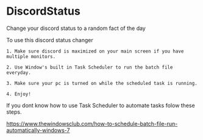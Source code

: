 # DiscordStatus
Change your discord status to a random fact of the day

To use this discord status changer
```
1. Make sure discord is maximized on your main screen if you have multiple monitors.
```
```
2. Use Window's built in Task Scheduler to run the batch file everyday.
```
```
3. Make sure your pc is turned on while the scheduled task is running.
```
```
4. Enjoy!
```
If you dont know how to use Task Scheduler to automate tasks folow these steps.

https://www.thewindowsclub.com/how-to-schedule-batch-file-run-automatically-windows-7

